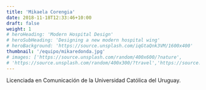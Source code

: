```yaml
---
title: 'Mikaela Corengia'
date: 2018-11-18T12:33:46+10:00
draft: false
weight: 1
# heroHeading: 'Modern Hospital Design'
# heroSubHeading: 'Designing a new modern hospital wing'
# heroBackground: 'https://source.unsplash.com/iqGtaQnk3VM/1600x400'
thumbnail: '/equipo/mikaredonda.jpg'
# images: ['https://source.unsplash.com/random/400x600/?nature', 
# 'https://source.unsplash.com/random/400x300/?travel','https://source.unsplash.com/random/400x300/?architecture','https://source.unsplash.com/random/400x600/?buildings','https://source.unsplash.com/random/400x300/?city','https://source.unsplash.com/random/400x600/?business']
---
```


Licenciada en Comunicación de la Universidad Católica del Uruguay.
